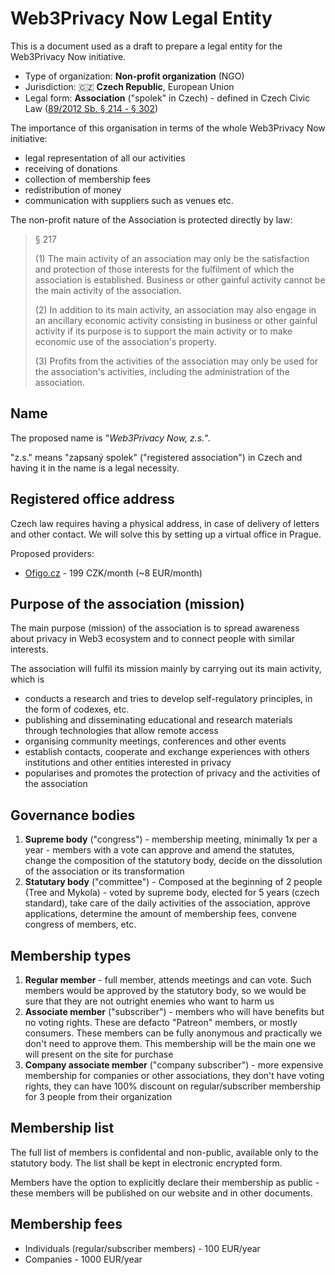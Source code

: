 # Web3Privacy Now Legal Entity

This is a document used as a draft to prepare a legal entity for the Web3Privacy Now initiative.

* Type of organization: **Non-profit organization** (NGO)
* Jurisdiction: 🇨🇿 **Czech Republic**, European Union
* Legal form: **Association** ("spolek" in Czech) - defined in Czech Civic Law ([89/2012 Sb. § 214 - § 302](https://www.zakonyprolidi.cz/cs/2012-89#f4579519))

The importance of this organisation in terms of the whole Web3Privacy Now initiative:

* legal representation of all our activities
* receiving of donations
* collection of membership fees
* redistribution of money
* communication with suppliers such as venues etc.

The non-profit nature of the Association is protected directly by law:

> § 217
>
> (1) The main activity of an association may only be the satisfaction and protection of those interests for the fulfilment of which the association is established. Business or other gainful activity cannot be the main activity of the association.
> 
> (2) In addition to its main activity, an association may also engage in an ancillary economic activity consisting in business or other gainful activity if its purpose is to support the main activity or to make economic use of the association's property.
>
> (3) Profits from the activities of the association may only be used for the association's activities, including the administration of the association.

## Name

The proposed name is "*Web3Privacy Now, z.s.*".

"z.s." means "zapsaný spolek" ("registered association") in Czech and having it in the name is a legal necessity.

## Registered office address

Czech law requires having a physical address, in case of delivery of letters and other contact. We will solve this by setting up a virtual office in Prague.

Proposed providers:
- [Ofigo.cz](https://www.ofigo.cz/en/virtual-office/) - 199 CZK/month (~8 EUR/month)

## Purpose of the association (mission)

The main purpose (mission) of the association is to spread awareness about privacy in Web3 ecosystem and to connect people with similar interests.

The association will fulfil its mission mainly by carrying out its main activity, which is
* conducts a research and tries to develop self-regulatory principles, in the form of codexes, etc.
* publishing and disseminating educational and research materials through technologies that allow remote access
* organising community meetings, conferences and other events
* establish contacts, cooperate and exchange experiences with others institutions and other entities interested in privacy
* popularises and promotes the protection of privacy and the activities of the association

## Governance bodies

1. **Supreme body** ("congress") - membership meeting, minimally 1x per a year - members with a vote can approve and amend the statutes, change the composition of the statutory body, decide on the dissolution of the association or its transformation
2. **Statutary body** ("committee") - Composed at the beginning of 2 people (Tree and Mykola) - voted by supreme body, elected for 5 years (czech standard), take care of the daily activities of the association, approve applications, determine the amount of membership fees, convene congress of members, etc.

## Membership types

1. **Regular member** - full member, attends meetings and can vote. Such members would be approved by the statutory body, so we would be sure that they are not outright enemies who want to harm us
2. **Associate member** ("subscriber") - members who will have benefits but no voting rights. These are defacto "Patreon" members, or mostly consumers. These members can be fully anonymous and practically we don't need to approve them. This membership will be the main one we will present on the site for purchase
3. **Company associate member** ("company subscriber") - more expensive membership for companies or other associations, they don't have voting rights, they can have 100% discount on regular/subscriber membership for 3 people from their organization

## Membership list

The full list of members is confidental and non-public, available only to the statutory body. The list shall be kept in electronic encrypted form.

Members have the option to explicitly declare their membership as public - these members will be published on our website and in other documents.

## Membership fees

* Individuals (regular/subscriber members) - 100 EUR/year
* Companies - 1000 EUR/year
